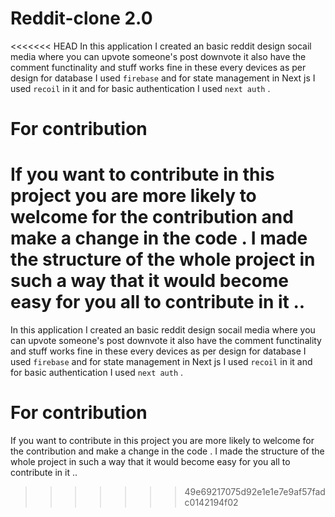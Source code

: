 # Reddit-clone 2.0

<<<<<<< HEAD
In this application I created an basic reddit design socail media where you can upvote someone's post downvote it also have the comment functinality and stuff works fine in these every devices as per design for database I used `firebase` and for state management in Next js I used `recoil` in it and for basic authentication I used `next auth` .

# For contribution

# If you want to contribute in this project you are more likely to welcome for the contribution and make a change in the code . I made the structure of the whole project in such a way that it would become easy for you all to contribute in it ..

In this application I created an basic reddit design socail media where you can upvote someone's post downvote it also have the comment functinality and stuff works fine in these every devices as per design for database I used `firebase` and for state management in Next js I used `recoil` in it and for basic authentication I used `next auth` .

# For contribution

If you want to contribute in this project you are more likely to welcome for the contribution and make a change in the code . I made the structure of the whole project in such a way that it would become easy for you all to contribute in it ..

> > > > > > > 49e69217075d92e1e1e7e9af57fadc0142194f02
